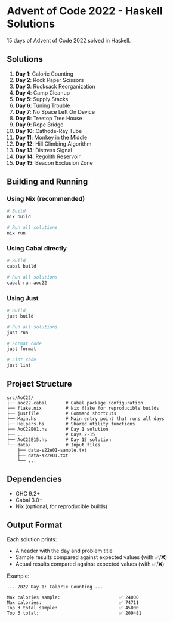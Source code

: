 # Advent of Code 2022 - Haskell Solutions

15 days of Advent of Code 2022 solved in Haskell.

## Solutions

1. **Day 1**: Calorie Counting
2. **Day 2**: Rock Paper Scissors
3. **Day 3**: Rucksack Reorganization
4. **Day 4**: Camp Cleanup
5. **Day 5**: Supply Stacks
6. **Day 6**: Tuning Trouble
7. **Day 7**: No Space Left On Device
8. **Day 8**: Treetop Tree House
9. **Day 9**: Rope Bridge
10. **Day 10**: Cathode-Ray Tube
11. **Day 11**: Monkey in the Middle
12. **Day 12**: Hill Climbing Algorithm
13. **Day 13**: Distress Signal
14. **Day 14**: Regolith Reservoir
15. **Day 15**: Beacon Exclusion Zone

## Building and Running

### Using Nix (recommended)

```bash
# Build
nix build

# Run all solutions
nix run
```

### Using Cabal directly

```bash
# Build
cabal build

# Run all solutions
cabal run aoc22
```

### Using Just

```bash
# Build
just build

# Run all solutions
just run

# Format code
just format

# Lint code
just lint
```

## Project Structure

```
src/AoC22/
├── aoc22.cabal       # Cabal package configuration
├── flake.nix         # Nix flake for reproducible builds
├── justfile          # Command shortcuts
├── Main.hs           # Main entry point that runs all days
├── Helpers.hs        # Shared utility functions
├── AoC22E01.hs       # Day 1 solution
├── ...               # Days 2-15
├── AoC22E15.hs       # Day 15 solution
└── data/             # Input files
    ├── data-s22e01-sample.txt
    ├── data-s22e01.txt
    └── ...
```

## Dependencies

- GHC 9.2+
- Cabal 3.0+
- Nix (optional, for reproducible builds)

## Output Format

Each solution prints:
- A header with the day and problem title
- Sample results compared against expected values (with ✅/❌)
- Actual results compared against expected values (with ✅/❌)

Example:
```
--- 2022 Day 1: Calorie Counting ---

Max calories sample:                      ✅ 24000
Max calories:                             ✅ 74711
Top 3 total sample:                       ✅ 45000
Top 3 total:                              ✅ 209481
```
